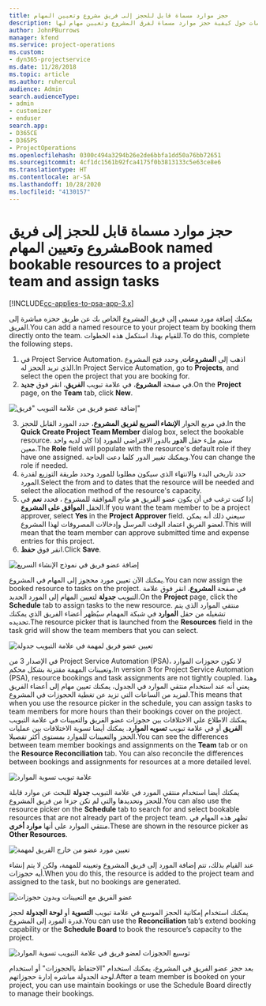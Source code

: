 ```yaml
---
title: حجز موارد مسماة قابل للحجز إلى فريق مشروع وتعيين المهام
description: يوفر هذا الموضوع معلومات حول كيفية حجز موارد مسماة لفرق المشروع وتعيين مهام لها.
author: JohnPBurrows
manager: kfend
ms.service: project-operations
ms.custom:
- dyn365-projectservice
ms.date: 11/28/2018
ms.topic: article
ms.author: ruhercul
audience: Admin
search.audienceType:
- admin
- customizer
- enduser
search.app:
- D365CE
- D365PS
- ProjectOperations
ms.openlocfilehash: 0300c494a3294b26e2de6bbfa1dd50a76bb72651
ms.sourcegitcommit: 4cf1dc1561b92fca4175f0b3813133c5e63ce8e6
ms.translationtype: HT
ms.contentlocale: ar-SA
ms.lasthandoff: 10/28/2020
ms.locfileid: "4130157"
---
```

# <a name="book-named-bookable-resources-to-a-project-team-and-assign-tasks"></a><span data-ttu-id="42acd-103">حجز موارد مسماة قابل للحجز إلى فريق مشروع وتعيين المهام</span><span class="sxs-lookup"><span data-stu-id="42acd-103">Book named bookable resources to a project team and assign tasks</span></span> 

[!INCLUDE[cc-applies-to-psa-app-3.x](../includes/cc-applies-to-psa-app-3x.md)]

<span data-ttu-id="42acd-104">يمكنك إضافة مورد مسمى إلى فريق المشروع الخاص بك عن طريق حجزه مباشرة إلى الفريق.</span><span class="sxs-lookup"><span data-stu-id="42acd-104">You can  add a named resource to your project team by booking them directly onto the team.</span></span> <span data-ttu-id="42acd-105">للقيام بهذا، استكمل هذه الخطوات.</span><span class="sxs-lookup"><span data-stu-id="42acd-105">To do this, complete the following steps.</span></span>

1. <span data-ttu-id="42acd-106">في Project Service Automation، اذهب إلى **المشروعات**, وحدد فتح المشروع الذي تريد الحجز له.</span><span class="sxs-lookup"><span data-stu-id="42acd-106">In  Project Service Automation, go to **Projects**, and select the open the project that you are booking for.</span></span>
2. <span data-ttu-id="42acd-107">في صفحة **المشروع**، في علامة تبويب **الفريق**، انقر فوق **جديد**.</span><span class="sxs-lookup"><span data-stu-id="42acd-107">On the **Project** page, on the **Team** tab, click **New**.</span></span> 

![إضافة عضو فريق من علامة التبويب "فريق"](media/RM-how-to-1.png)

3. <span data-ttu-id="42acd-109">في مربع الحوار **الإنشاء السريع لفريق المشروع**، حدد المورد القابل للحجز.</span><span class="sxs-lookup"><span data-stu-id="42acd-109">In the **Quick Create Project Team Member** dialog box, select the bookable resource.</span></span> <span data-ttu-id="42acd-110">سيتم ملء حقل **الدور** بالدور الافتراضي للمورد إذا كان لديه واحد معين.</span><span class="sxs-lookup"><span data-stu-id="42acd-110">The **Role** field will populate with the resource's default role if they have one assigned.</span></span> <span data-ttu-id="42acd-111">ويمكنك تغيير الدور كلما دعت الحاجة.</span><span class="sxs-lookup"><span data-stu-id="42acd-111">You can change the role if needed.</span></span> 
4. <span data-ttu-id="42acd-112">حدد تاريخي البدء والانتهاء الذي سيكون مطلوبا للمورد وحدد طريقة التوزيع لقدرة المورد.</span><span class="sxs-lookup"><span data-stu-id="42acd-112">Select the from and to dates that the resource will be needed and select the allocation method of the resource's capacity.</span></span> 
5. <span data-ttu-id="42acd-113">إذا كنت ترغب في أن يكون عضو الفريق هو مانح الموافقة للمشروع ، فحدد **نعم** في الحقل **الموافق على المشروع**.</span><span class="sxs-lookup"><span data-stu-id="42acd-113">If you want the team member to be a project approver, select **Yes** in the **Project Approver** field.</span></span> <span data-ttu-id="42acd-114">سيعني ذلك أنه يمكن لعضو الفريق اعتماد الوقت المرسل وإدخالات المصروفات لهذا المشروع.</span><span class="sxs-lookup"><span data-stu-id="42acd-114">This will mean that the team member can approve submitted time and expense entries for this project.</span></span> 
6. <span data-ttu-id="42acd-115">انقر فوق **حفظ**.</span><span class="sxs-lookup"><span data-stu-id="42acd-115">Click **Save**.</span></span>

![إضافة عضو فريق في نموذج الإنشاء السريع](media/RM-how-to-2.png)


<span data-ttu-id="42acd-117">يمكنك الآن تعيين مورد محجوز إلى المهام في المشروع.</span><span class="sxs-lookup"><span data-stu-id="42acd-117">You can now assign the booked resource to tasks on the project.</span></span> <span data-ttu-id="42acd-118">في صفحة **المشروع**، انقر فوق علامة التبويب **جدولة** لتعيين المهام إلى المورد الجديد.</span><span class="sxs-lookup"><span data-stu-id="42acd-118">On the **Project** page, click the **Schedule** tab to assign tasks to the new resource.</span></span> <span data-ttu-id="42acd-119">منتقي الموارد الذي يتم تشغيله من حقل **الموارد** في شبكة المهمام سيُظهر أعضاء الفريق الذي يمكنك تحديده.</span><span class="sxs-lookup"><span data-stu-id="42acd-119">The resource picker that is launched from the **Resources** field in the task grid will show the team members that you can select.</span></span>

![تعيين عضو فريق لمهمة في علامة التبويب جدولة](media/RM-how-to-3.png)

<span data-ttu-id="42acd-121">في الإصدار 3 من Project Service Automation (PSA)، لا تكون حجوزات الموارد وتعيينات المهمة مقترنة بشكل محكم.</span><span class="sxs-lookup"><span data-stu-id="42acd-121">In version 3 for Project Service Automation (PSA), resource bookings and task assignments are not tightly coupled.</span></span> <span data-ttu-id="42acd-122">وهذا يعني أنه عند استخدام منتقي الموارد في الجدول، يمكنك تعيين مهام إلى أعضاء الفريق لمزيد من الساعات التي تزيد عن تغطية الحجوزات في المشروع.</span><span class="sxs-lookup"><span data-stu-id="42acd-122">This means that when you use the resource picker in the schedule, you can assign tasks to team members for more hours than their bookings cover on the project.</span></span>
<span data-ttu-id="42acd-123">يمكنك الاطلاع على الاختلافات بين حجوزات عضو الفريق والتعيينات في علامة التبويب **الفريق** أو في علامة تبويب **تسويه الموارد**. يمكنك أيضا تسوية الاختلافات بين عمليات الحجز والتعيينات للموارد بمستوى أكثر تفصيلا.</span><span class="sxs-lookup"><span data-stu-id="42acd-123">You can see the differences between team member bookings and assignments on the **Team** tab or on the **Resource Reconciliation** tab. You can also reconcile the differences between bookings and assignments for resources at a more detailed level.</span></span>

![علامة تبويب تسوية الموارد](media/RM-how-to-4.png)

<span data-ttu-id="42acd-125">يمكنك أيضا استخدام منتقي المورد في علامة التبويب **جدولة** للبحث عن موارد قابلة للحجز وتحديدها والتي لم تكن جزءا من فريق المشروع.</span><span class="sxs-lookup"><span data-stu-id="42acd-125">You can also use the resource picker on the **Schedule** tab to search for and select bookable resources that are not already part of the project team.</span></span> <span data-ttu-id="42acd-126">تظهر هذه المهام في منتقي الموارد على أنها **موارد أخرى**.</span><span class="sxs-lookup"><span data-stu-id="42acd-126">These are shown in the resource picker as **Other Resources**.</span></span>

![تعيين مورد عضو من خارج الفريق لمهمة](media/RM-how-to-5.png)

<span data-ttu-id="42acd-128">عند القيام بذلك، تتم إضافة المورد إلى فريق المشروع وتعيينه للمهمة، ولكن لا يتم إنشاء أيه حجوزات.</span><span class="sxs-lookup"><span data-stu-id="42acd-128">When you do this, the resource is added to the project team and assigned to the task, but no bookings are generated.</span></span>

![عضو الفريق مع التعيينات وبدون حجوزات](media/RM-how-to-6.png)

<span data-ttu-id="42acd-130">يمكنك استخدام إمكانية الحجز الموسع في علامة تبويب **التسوية** أو **لوحة الجدولة** لحجز قدرة المورد إلى المشروع.</span><span class="sxs-lookup"><span data-stu-id="42acd-130">You can use the **Reconciliation** tab’s extend booking capability or the **Schedule Board** to book the resource’s capacity to the project.</span></span>

![توسيع الحجوزات لعضو فريق في علامة التبويب تسوية الموارد](media/RM-how-to-7.png)

<span data-ttu-id="42acd-132">بعد حجز عضو الفريق في المشروع، يمكنك استخدام "الاحتفاظ بالحجوزات" أو استخدام لوحة الجدولة مباشره إدارة حجوزاتهم.</span><span class="sxs-lookup"><span data-stu-id="42acd-132">After a team member is booked on your project, you can use maintain bookings or use the Schedule Board directly to manage their bookings.</span></span>

